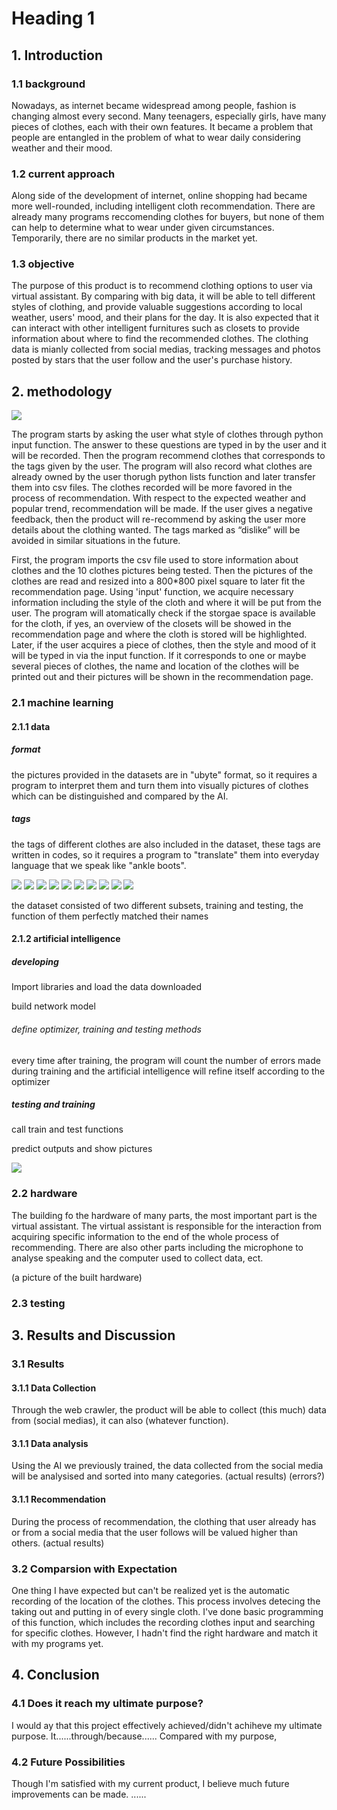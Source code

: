 <h1>Heading  1</h1>
<h2>1. Introduction</h2>
<h3>1.1 background</h3>
<p>Nowadays, as internet became widespread among people, fashion is changing almost every second. 
Many teenagers, especially girls, have many pieces of clothes, each with their own features. It became a problem that people are entangled in the problem of what to wear daily considering weather and their mood.</p>
<h3>1.2 current approach</h3>
<p>Along side of the development of internet, online shopping had became more well-rounded, 
including intelligent cloth recommendation. There are already many programs reccomending clothes for buyers, but none of them can help to determine what to wear under given circumstances. Temporarily, there are no similar products in the market yet.</p>
<h3>1.3 objective </h3>
<p>The purpose of this product is to recommend clothing options to user via virtual assistant. By comparing with big data, it will be able to tell different styles of clothing, and provide valuable suggestions according to local weather, users' mood, and their plans for the day. It is also expected that it can interact with other intelligent furnitures such as closets to provide information about where to find the recommended clothes. The clothing data is mianly collected from social medias, tracking messages and photos posted by stars that the user follow and the user's purchase history.
<h2>2. methodology</h2>

![](https://github.com/Justin-ljk/Justin-ljk.github.io/blob/main/methodology.png)
<p>The program starts by asking the user what style of clothes through python input function. The answer to these questions are typed in by the user and it will be recorded. Then the program recommend clothes that corresponds to the tags given by the user. The program will also record what clothes are already owned by the user thorugh python lists function and later transfer them into csv files. The clothes recorded will be more favored in the process of recommendation. With respect to the expected weather and popular trend, recommendation will be made. If the user gives a negative feedback, then the product will re-recommend by asking the user more details about the clothing wanted. The tags marked as “dislike” will be avoided in similar situations in the future.<p>
  
<p>First, the program imports the csv file used to store information about clothes and the 10 clothes pictures being tested. Then the pictures of the clothes are read and resized into a 800*800 pixel square to later fit the recommendation page. Using 'input' function, we acquire necessary information including the style of the cloth and where it will be put from the user. The program will atomatically check if the storgae space is available for the cloth, if yes, an overview of the closets will be showed in the recommendation page and where the cloth is stored will be highlighted. Later, if the user acquires a piece of clothes, then the style and mood of it will be typed in via the input function. If it corresponds to one or maybe several pieces of clothes, the name and location of the clothes will be printed out and their pictures will be shown in the recommendation page.

<h3>2.1 machine learning</h3>
<h4>2.1.1 data</h4>
<h5>format</h5>
<p>the pictures provided in the datasets are in "ubyte" format, so it requires a program to interpret them and turn them into visually pictures of clothes which can be distinguished and compared by the AI.
<h5>tags</h5>
<p>the tags of different clothes are also included in the dataset, these tags are written in codes, so it requires a program to "translate" them into everyday language that we speak like "ankle boots".<p>

![](https://github.com/Justin-ljk/Justin-ljk.github.io/blob/main/L001.jpg)
![](https://github.com/Justin-ljk/Justin-ljk.github.io/blob/main/L002.jpg)
![](https://github.com/Justin-ljk/Justin-ljk.github.io/blob/main/L003.jpg)
![](https://github.com/Justin-ljk/Justin-ljk.github.io/blob/main/L004.png)
![](https://github.com/Justin-ljk/Justin-ljk.github.io/blob/main/L005.png)
![](https://github.com/Justin-ljk/Justin-ljk.github.io/blob/main/L006.jpg)
![](https://github.com/Justin-ljk/Justin-ljk.github.io/blob/main/L007.jpg)
![](https://github.com/Justin-ljk/Justin-ljk.github.io/blob/main/L008.jpg)
![](https://github.com/Justin-ljk/Justin-ljk.github.io/blob/main/L009.jpg)
![](https://github.com/Justin-ljk/Justin-ljk.github.io/blob/main/L010.jpg)
<p>the dataset consisted of two different subsets, training and testing, the function of them perfectly matched their names
<h4>2.1.2 artificial intelligence</h4>
<h5>developing</h5>
<p>Import libraries and load the data downloaded
<p>build network model
<h6>define optimizer, training and testing methods</h6>
<p>every time after training, the program will count the number of errors made during training and the artificial intelligence will refine itself according to the optimizer
<h5>testing and training</h5>
<p>call train and test functions
<p>predict outputs and show pictures

  
![](https://github.com/Justin-ljk/Justin-ljk.github.io/blob/main/18DB15C8-5E94-4c07-943A-A5E8C41AABF1.png)

<h3>2.2 hardware</h3>
<p>The building fo the hardware of many parts, the most important part is the virtual assistant. The virtual assistant is responsible for the interaction from acquiring specific information to the end of the whole process of recommending. There are also other parts including the microphone to analyse speaking and the computer used to collect data, ect.<p>
<p>(a picture of the built hardware)<p>
<h3>2.3 testing</h3>

<h2>3. Results and Discussion</h2>
<h3>3.1 Results</h3>
<h4>3.1.1 Data Collection</h4>
<p>Through the web crawler, the product will be able to collect (this much) data from (social medias), it can also (whatever function).
<h4>3.1.1 Data analysis</h4>
<p>Using the AI we previously trained, the data collected from the social media will be analysised and sorted into many categories. (actual results) (errors?)
<h4>3.1.1 Recommendation</h4>
<p>During the process of recommendation, the clothing that user already has or from a social media that the user follows will be valued higher than others. (actual results)
<h3>3.2 Comparsion with Expectation</h3>
<p>One thing I have expected but can't be realized yet is the automatic recording of the location of the clothes. This process involves detecing the taking out and putting in of every single cloth. I've done basic programming of this function, which includes the recording clothes input and searching for specific clothes. However,  I hadn't find the right hardware and match it with my programs yet.

<h2>4. Conclusion</h2>
<h3>4.1 Does it reach my ultimate purpose?</h3>
<p>I would ay that this project effectively achieved/didn't achiheve my ultimate purpose. It......through/because...... Compared with my purpose, 
<h3>4.2 Future Possibilities</h3>
<p>Though I'm satisfied with my current product, I believe much future improvements can be made. ......
